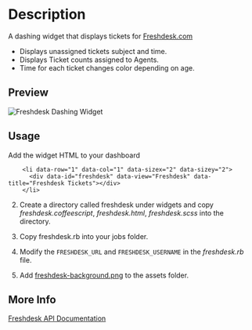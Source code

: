 # Description #
A dashing widget that displays tickets for [Freshdesk.com](http://www.freshdesk.com)

 - Displays unassigned tickets subject and time.
 - Displays Ticket counts assigned to Agents.
 - Time for each ticket changes color depending on age.

## Preview ##
![Freshdesk Dashing Widget](http://imgur.com/Q2keCCD.png)


## Usage ##

Add the widget HTML to your dashboard
```
    <li data-row="1" data-col="1" data-sizex="2" data-sizey="2">               
      <div data-id="freshdesk" data-view="Freshdesk" data-title="Freshdesk Tickets"></div>
    </li>
```

2. Create a directory called freshdesk under widgets and copy *freshdesk.coffeescript*, *freshdesk.html*, *freshdesk.scss* into the directory.

3. Copy freshdesk.rb into your jobs folder.

4. Modify the ```FRESHDESK_URL``` and ```FRESHDESK_USERNAME``` in the *freshdesk.rb* file.

5. Add [freshdesk-background.png](http://i.imgur.com/uJ4xjX4.png) to the assets folder.



## More Info ##
[Freshdesk API Documentation](http://freshdesk.com/api)